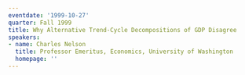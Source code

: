 ```yaml
---
eventdate: '1999-10-27'
quarter: Fall 1999
title: Why Alternative Trend-Cycle Decompositions of GDP Disagree
speakers:
- name: Charles Nelson
  title: Professor Emeritus, Economics, University of Washington
  homepage: ''
---
```

